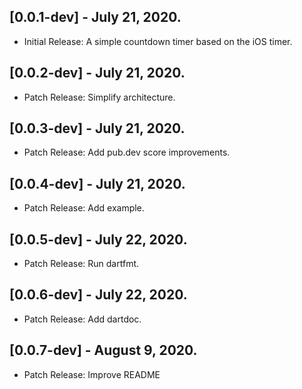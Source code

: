 ## [0.0.1-dev] - July 21, 2020.

* Initial Release: A simple countdown timer based on the iOS timer.

## [0.0.2-dev] - July 21, 2020.

* Patch Release: Simplify architecture.

## [0.0.3-dev] - July 21, 2020.

* Patch Release: Add pub.dev score improvements.

## [0.0.4-dev] - July 21, 2020.

* Patch Release: Add example.

## [0.0.5-dev] - July 22, 2020.

* Patch Release: Run dartfmt.

## [0.0.6-dev] - July 22, 2020.

* Patch Release: Add dartdoc.

## [0.0.7-dev] - August 9, 2020.

* Patch Release: Improve README
